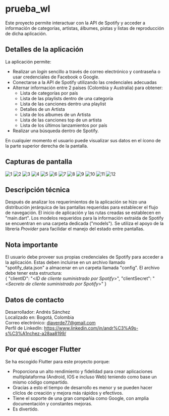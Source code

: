 # prueba_wl

Este proyecto permite interactuar con la API de Spotify y acceder a información
de categorías, artistas, álbumes, pistas y listas de reproducción de dicha aplicación.

## Detalles de la aplicación
La aplicación permite: 
- Realizar un _login_ sencillo a través de correo electrónico y contraseña o
usar credenciales de Facebook o Google.
- Conectarse a la API de Spotify utilizando las credenciales adecuadas
- Alternar información entre 2 países (Colombia y Australia) para obtener:
    * Lista de categorías por país
    * Lista de las playlists dentro de una categoría
    * Lista de las canciones dentro una playlist
    * Detalles de un Artista
    * Lista de los albumes de un Artista
    * Lista de las canciones top de un artista
    * Lista de los últimos lanzamientos por país
- Realizar una búsqueda dentro de Spotify.<br>

En cualquier momento el usuario puede visualizar sus datos en el ícono de 
la parte superior derecha de la pantalla.

## Capturas de pantalla
<span><img src="http://www.haztudron.com/wl/screenshot_1.png" alt="1">
<img src="http://www.haztudron.com/wl/screenshot_2.png" alt="2">
<img src="http://www.haztudron.com/wl/screenshot_3.png" alt="3">
<img src="http://www.haztudron.com/wl/screenshot_4.png" alt="4">
<img src="http://www.haztudron.com/wl/screenshot_5.png" alt="5">
<img src="http://www.haztudron.com/wl/screenshot_6.png" alt="6">
<img src="http://www.haztudron.com/wl/screenshot_7.png" alt="7">
<img src="http://www.haztudron.com/wl/screenshot_8.png" alt="8">
<img src="http://www.haztudron.com/wl/screenshot_9.png" alt="9">
<img src="http://www.haztudron.com/wl/screenshot_10.png" alt="10">
<img src="http://www.haztudron.com/wl/screenshot_11.png" alt="11">
<img src="http://www.haztudron.com/wl/screenshot_12.png" alt="12">
</span>

## Descripción técnica
Después de analizar los requerimientos de la aplicación se hizo una distribución jerárquica de las
pantallas requeridas para establecer el flujo de navegación. El inicio de aplicación y las
rutas creadas se establecen en "main.dart". Los modelos requeridos para la información extraida
de Spotify se encuentran en una carpeta dedicada ("models"). Se utiliza el apoyo de
la librería _Provider_ para facilidar el manejo del estado entre pantallas.

## Nota importante
El usuario debe proveer sus propias credenciales de Spotify para acceder a la
aplicación. Estas deben incluirse en un archivo llamado "spotify_data.json" a
almacenar en un carpeta llamada "config". El archivo debe tener esta estructura:<br>
{
  "clientID": "\<_ID de cliente suministrado por Spotify_\>",
  "clientSecret": "\<_Secreto de cliente suministrado por Spotify_\>"
}

## Datos de contacto
Desarrollador: Andrés Sánchez<br>
Localizado en: Bogotá, Colombia<br>
Correo electrónico: diaverde77@gmail.com<br>
Perfil de LinkedIn: https://www.linkedin.com/in/andr%C3%A9s-s%C3%A1nchez-a28aa8199/

## Por qué escoger Flutter
Se ha escogido Flutter para este proyecto porque:
- Proporciona un alto rendimiento y fidelidad para crear aplicaciones multiplataforma (Android, IOS e incluso Web) teniendo como base un mismo código compartido.
- Gracias a esto el tiempo de desarrollo es menor y se pueden hacer cliclos de creación y mejora más rápidos y efectivos.
- Tiene el soporte de una gran compañía como Google, con amplia documentación y constantes mejoras.
- Es divertido.